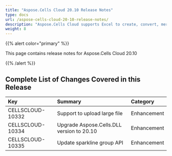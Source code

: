 ```yaml
---
title: "Aspose.Cells Cloud 20.10 Release Notes"
type: docs
url: /aspose-cells-cloud-20-10-release-notes/
description: "Aspose.Cells Cloud supports Excel to create, convert, merge, split, protected, inner object operation, and so on."
weight: 8
---
```


{{% alert color="primary" %}} 

This page contains release notes for Aspose.Cells Cloud 20.10

{{% /alert %}} 
## **Complete List of Changes Covered in this Release**

|**Key**|**Summary**|**Category**|
| :- | :- | :- |
|CELLSCLOUD-10332|Support to upload large file|Enhancement|
|CELLSCLOUD-10334|Upgrade Aspose.Cells.DLL version to 20.10|Enhancement|
|CELLSCLOUD-10335|Update sparkline group API|Enhancement|

